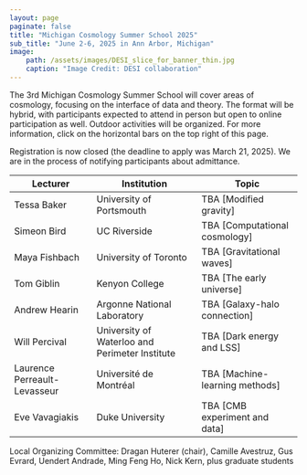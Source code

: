 ```yaml
---
layout: page
paginate: false
title: "Michigan Cosmology Summer School 2025"
sub_title: "June 2-6, 2025 in Ann Arbor, Michigan"
image:
    path: /assets/images/DESI_slice_for_banner_thin.jpg
    caption: "Image Credit: DESI collaboration"
---
```


The 3rd Michigan Cosmology Summer School will cover areas of cosmology, focusing on the interface of data and theory. The format will be hybrid, with participants expected to attend in person but open to online participation as well. Outdoor activities will be organized. For more information, click on the horizontal bars on the top right of this page. 

Registration is now closed (the deadline to apply was March 21, 2025). We are in the process of notifying participants about admittance.


|Lecturer           |Institution                                |Topic
|-----------------------|-------------------------------------------|------------------------------------
|Tessa Baker             |University of Portsmouth             |TBA [Modified gravity]
|Simeon Bird             |UC Riverside                         |TBA [Computational cosmology]
|Maya Fishbach           |University of Toronto                |TBA [Gravitational waves]
|Tom Giblin              |Kenyon College                       |TBA [The early universe]
|Andrew Hearin           |Argonne National Laboratory          |TBA [Galaxy-halo connection]
|Will Percival           |University of Waterloo and Perimeter Institute |TBA [Dark energy and LSS]
|Laurence Perreault-Levasseur         |Université de Montréal     |TBA [Machine-learning methods]
|Eve Vavagiakis          |Duke University                      |TBA [CMB experiment and data]



Local Organizing Committee: Dragan Huterer (chair), Camille Avestruz, Gus Evrard, Uendert Andrade, Ming Feng Ho, Nick Kern, plus graduate students

